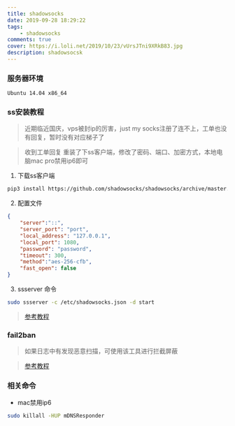 ```yaml
---
title: shadowsocks
date: 2019-09-28 18:29:22
tags: 
    - shadowsocks
comments: true
cover: https://i.loli.net/2019/10/23/vUrsJTni9XRkB83.jpg
description: shadowsocsk
---
```


### 服务器环境
```
Ubuntu 14.04 x86_64   
```

### ss安装教程

> 近期临近国庆，vps被封ip的厉害，just my socks注册了连不上，工单也没有回复，暂时没有对应梯子了

> 收到工单回复 重装了下ss客户端，修改了密码、端口、加密方式，本地电脑mac pro禁用ip6即可

1. 下载ss客户端
```bash
pip3 install https://github.com/shadowsocks/shadowsocks/archive/master.zip
```
2. 配置文件
```json
{
    "server":"::",
    "server_port": "port",
    "local_address": "127.0.0.1",
    "local_port": 1080,
    "password": "password",
    "timeout": 300,
    "method":"aes-256-cfb",
    "fast_open": false
}
```
3. ssserver 命令
```bash
sudo ssserver -c /etc/shadowsocks.json -d start
```

> [参考教程](https://novnan.github.io/Shadowsocks/setup-Shadowsocks-on-ubuntu-1604/)


### fail2ban
> 如果日志中有发现恶意扫描，可使用该工具进行拦截屏蔽

> [参考教程](https://www.laobuluo.com/1800.html)

### 相关命令

* mac禁用ip6
```bash
sudo killall -HUP mDNSResponder
```


